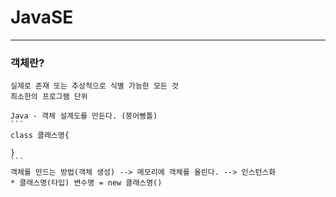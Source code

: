 # JavaSE

***

### 객체란?   
	실제로 존재 또는 추상적으로 식별 가능한 모든 것   
	최소한의 프로그램 단위   
	
	Java - 객체 설계도를 만든다. (붕어빵틀)   
	```
	class 클래스명{
	
	}
	```
	객체를 만드는 방법(객체 생성) --> 메모리에 객체를 올린다. --> 인스턴스화   
	* 클래스명(타입) 변수명 = new 클래스명()
